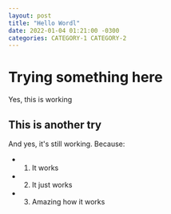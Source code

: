 ```yaml
---
layout: post
title: "Hello Wordl"
date: 2022-01-04 01:21:00 -0300
categories: CATEGORY-1 CATEGORY-2
---
```

# Trying something here
Yes, this is working

## This is another try
And yes, it's still working. Because:
- 1. It works
- 2. It just works
- 3. Amazing how it works
